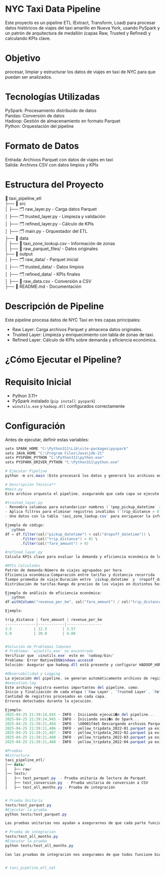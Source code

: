 # NYC Taxi Data Pipeline  
Este proyecto es un pipeline ETL (Extract, Transform, Load) para procesar datos históricos de viajes del taxi amarillo en Nueva York, usando PySpark y un patrón de arquitectura de medallón (capas Raw, Trusted y Refined) y  calculando KPIs clave. 

# Objetivo
procesar, limpiar y estructurar los datos de viajes en taxi de NYC para que puedan ser analizados.

# Tecnologías Utilizadas
 PySpark: Procesamiento distribuido de datos  
 Pandas: Conversión de datos  
 Hadoop: Gestión de almacenamiento en formato Parquet  
 Python: Orquestación del pipeline  

# Formato de Datos
 Entrada: Archivos Parquet con datos de viajes en taxi  
 Salida: Archivos CSV con datos limpios y KPIs  

# Estructura del Proyecto  
📂 taxi_pipeline_etl  
 ├── 📂 src  
 │   ├── 🗂 raw_layer.py - Carga datos Parquet  
 │   ├── 🗂 trusted_layer.py - Limpieza y validación  
 │   ├── 🗂 refined_layer.py - Cálculo de KPIs  
 │   ├── 🗂 main.py - Orquestador del ETL  
 ├── 📂 data  
 │   ├── 📄 taxi_zone_lookup.csv - Información de zonas  
 │   ├── 📄 raw_parquet_files/ - Datos originales  
 ├── 📂 output  
 │   ├── 🗂 raw_data/ - Parquet inicial  
 │   ├── 🗂 trusted_data/ - Datos limpios  
 │   ├── 🗂 refined_data/ - KPIs finales  
 │   ├── 📄 raw_data.csv - Conversión a CSV  
 ├── 📄 README.md - Documentación  

# Descripción de Pipeline
Este pipeline procesa datos de NYC Taxi en tres capas principales:  
- Raw Layer: Carga archivos Parquet y almacena datos originales.  
- Trusted Layer: Limpieza y enriquecimiento con tabla de zonas de taxi.  
- Refined Layer: Cálculo de KPIs sobre demanda y eficiencia económica.

# ¿Cómo Ejecutar el Pipeline?

# Requisito Inicial
- Python 3.11+
- PySpark instalado (`pip install pyspark`)
- `winutils.exe` y `hadoop.dll` configurados correctamente 

# Configuración
Antes de ejecutar, definir estas variables:  
```powershell
setx SPARK_HOME "C:\Python311\Lib\site-packages\pyspark"
setx JAVA_HOME "C:\Program Files\Java\jdk-21"
setx PYSPARK_PYTHON "C:\Python311\python.exe"
setx PYSPARK_DRIVER_PYTHON "C:\Python311\python.exe" 

# Ejecutar Pipeline
python -m src.main (Esto procesará los datos y generará los archivos en la carpeta output/)

# Descripción Técnica**
#main.py
Este archivo orquesta el pipeline, asegurando que cada capa se ejecute correctamente.  

#trusted_layer.py
- Renombra columnas para estandarizar nombres (`tpep_pickup_datetime` → `pickup_datetime`)  
- Aplica filtros para eliminar registros inválidos (`trip_distance > 0`, `fare_amount > 0`)  
- Une datos con la tabla `taxi_zone_lookup.csv` para enriquecer la información  

Ejemplo de código:  
```python
df = df.filter(col("pickup_datetime") < col("dropoff_datetime")) \
       .filter(col("trip_distance") > 0) \
       .filter(col("fare_amount") > 0)

#refined_layer.py
Calcula KPIs clave para evaluar la demanda y eficiencia económica de los taxis.

#KPIs Calculados
Patrón de demanda:Número de viajes agrupados por hora  
Eficiencia económica:Comparación entre tarifas y distancia recorrida  
Tiempo promedio de viaje:Duración entre `pickup_datetime` y `dropoff_datetime`  
Distribución de tarifas:Rango de precios de los viajes en distintos horarios  

Ejemplo de análisis de eficiencia económica:  
```python
df.withColumn("revenue_per_km", col("fare_amount") / col("trip_distance"))

Ejemplo:

trip_distance | fare_amount | revenue_per_km  
--------------|------------|----------------  
3.5          | 12.5       | 3.57  
5.0          | 20.0       | 4.00  


#Solución de Problemas Comunes
# Problema: `winutils.exe` no encontrado  
Verificar que `winutils.exe` este en `hadoop/bin/` 
Problema: Error NativeIO$Windows.access0
Solución: Asegurar que hadoop.dll está presente y configurar HADOOP_HOME

#Observabilidad y Logging  
La ejecución del pipeline, se generan automáticamente archivos de registro (`logs`) y reportes de ejecución.  
#execution.log
Este archivo registra eventos importantes del pipeline, como:  
Inicio y finalización de cada etapa (`Raw Layer`, `Trusted Layer`, `Refined Layer`).  
Cantidad de registros procesados en cada capa.  
Errores detectados durante la ejecución.  

Ejemplo:
2025-04-25 21:39:14,945 - INFO - Iniciando ejecuci�n del pipeline...
2025-04-25 21:39:14,945 - INFO - Iniciando sesi�n de Spark...
2025-04-25 21:39:21,484 - INFO - \U0001f4e5 Descargando archivos Parquet desde la web p�blica...
2025-04-25 21:39:21,486 - INFO - yellow_tripdata_2022-01.parquet ya existe. Se omite descarga.
2025-04-25 21:39:21,487 - INFO - yellow_tripdata_2022-02.parquet ya existe. Se omite descarga.
2025-04-25 21:39:21,488 - INFO - yellow_tripdata_2022-03.parquet ya existe. Se omite descarga.
2025-04-25 21:39:21,488 - INFO - yellow_tripdata_2022-04.parquet ya existe. Se omite descarga.

#Pruebas
#Estructura
taxi_pipeline_etl/
│── data/
│   ├── raw/   
│── tests/
│   ├── test_parquet.py  - Prueba unitaria de lectura de Parquet
│   ├── test_conversion.py  - Prueba unitaria de conversión a CSV
│   ├── test_all_months.py - Prueba de integración 


# Prueba Unitaria
tests/test_parquet.py
#Ejecutar la prueba 
python tests/test_parquet.py

Las pruebas unitarias nos ayudan a asegurarnos de que cada parte funcione bien por separado antes de juntarlas en el pipeline, evitando problemas.

# Prueba de integracion
tests/test_all_months.py
#Ejecutar la prueba
python tests/test_all_months.py

Con las pruebas de integración nos aseguramos de que todos funcione bien en conjunto


#   t a x i _ p i p e l i n e _ e t l _ n a t  
 